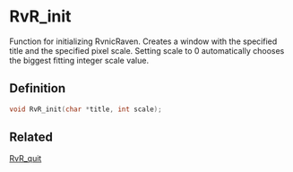# RvR_init

Function for initializing RvnicRaven. Creates a window with the specified title and the specified pixel scale. Setting scale to 0 automatically chooses the biggest fitting integer scale value.

## Definition

```c
void RvR_init(char *title, int scale);
```

## Related

[RvR_quit](/rvr/rvr/quit)
